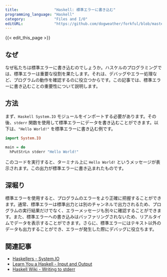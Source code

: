 ```yaml
---
title:                "Haskell: 標準エラーに書き込む"
programming_language: "Haskell"
category:             "Files and I/O"
editURL:              "https://github.com/dogweather/forkful/blob/master/content/ja/haskell/writing-to-standard-error.md"
---
```


{{< edit_this_page >}}

## なぜ

なぜ私たちは標準エラーに書き込むのでしょうか。ハスケルのプログラミングでは、標準エラーは重要な役割を果たします。それは、デバッグやエラー処理など、プログラムの動作を確認するのに役立つからです。この記事では、標準エラーに書き込むことの重要性について説明します。

## 方法

まず、```Haskell System.IO``` モジュールをインポートする必要があります。その後、```stderr``` 関数を使用して標準エラーにデータを書き込むことができます。以下は、```"Hello World!"``` を標準エラーに書き込む例です。

```Haskell
import System.IO

main = do
  hPutStrLn stderr "Hello World!"
```

このコードを実行すると、ターミナル上に ```Hello World!``` というメッセージが表示されます。この出力が標準エラーに書き込まれたものです。

## 深堀り

標準エラーを使用すると、プログラムのエラーをより正確に把握することができます。通常、標準エラーは標準出力とは別のチャンネルで出力されるため、プログラムの実行結果だけでなく、エラーメッセージも別々に確認することができます。また、標準エラーへの書き込みはバッファリングされないため、リアルタイムでデータを表示することができます。さらに、標準エラーにはテキスト以外のデータも出力することができ、エラーが発生した際にデバッグに役立ちます。

## 関連記事

- [Haskellers - System.IO](https://www.haskell.org/onlinereport/io.html#sys-io)
- [Learn You a Haskell - Input and Output](http://learnyouahaskell.com/input-and-output)
- [Haskell Wiki - Writing to stderr](https://wiki.haskell.org/Writing_to_stderr)